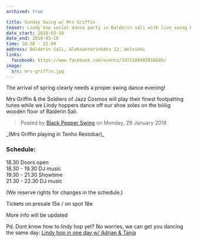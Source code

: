 ```yaml
---
archived: true

title: Sunday Swing w/ Mrs Griffin
teaser: Lindy hop social dance party in Balderin sali with live swing band Mrs Griffin and the Soldiers of Jazz Cosmos.
date_start: 2018-03-18
date_end: 2018-03-18
time: 18.30 - 22.00
address: Balderin Sali, Aleksanterinkatu 12, Helsinki
links:
  facebook: https://www.facebook.com/events/1972108402816685/
image:
  src: mrs-griffin.jpg
---
```


The arrival of spring clearly needs a proper swing dance evening!

Mrs Griffin & the Soldiers of Jazz Cosmos will play their finest footpatting tunes while we Lindy hoppers dance off our shoe soles on the biiiiig wooden floor of Balderin Sali. 

<div class="fb-video" data-href="https://www.facebook.com/blackpepperswing/videos/483618698717510/" data-width="640" data-show-text="false"><blockquote cite="https://www.facebook.com/blackpepperswing/videos/471725919906788/" class="fb-xfbml-parse-ignore"><a href="https://www.facebook.com/blackpepperswing/videos/471725919906788/"></a><p></p>Posted by <a href="https://www.facebook.com/blackpepperswing/">Black Pepper Swing</a> on Monday, 29 January 2018</blockquote></div>
_(Mrs Griffin playing in Tenho Restobar)_

### Schedule:
18.30 Doors open  
18.30 - 19.30 DJ music  
19.30 - 21.30 Showtime  
21.30 - 22.30 DJ music

(We reserve rights for changes in the schedule.)

Tickets on presale 15e / on spot 18e

More info will be updated

Pd. Dont know how to lindy hop yet? No worries, we can get you dancing the same day: [Lindy hop in one day w/ Adrian & Tanja]({{site.url}}/courses/2018-spring-helsinki-lindy-hop-in-one-day/)
